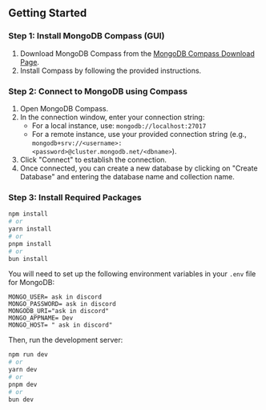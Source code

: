 ## Getting Started



### Step 1: Install MongoDB Compass (GUI)

1. Download MongoDB Compass from the [MongoDB Compass Download Page](https://www.mongodb.com/try/download/compass).
2. Install Compass by following the provided instructions.

### Step 2: Connect to MongoDB using Compass

1. Open MongoDB Compass.
2. In the connection window, enter your connection string:
   - For a local instance, use: `mongodb://localhost:27017`
   - For a remote instance, use your provided connection string (e.g., `mongodb+srv://<username>:<password>@cluster.mongodb.net/<dbname>`).
3. Click "Connect" to establish the connection.
4. Once connected, you can create a new database by clicking on "Create Database" and entering the database name and collection name.

### Step 3: Install Required Packages

```bash
npm install
# or
yarn install
# or
pnpm install
# or
bun install
```

You will need to set up the following environment variables in your `.env` file for MongoDB:

```
MONGO_USER= ask in discord
MONGO_PASSWORD= ask in discord
MONGODB_URI="ask in discord"
MONGO_APPNAME= Dev
MONGO_HOST= " ask in discord"
```

Then, run the development server:

```bash
npm run dev
# or
yarn dev
# or
pnpm dev
# or
bun dev